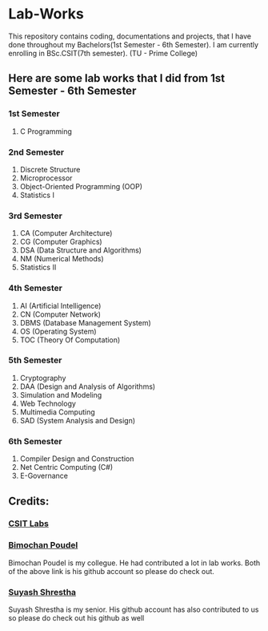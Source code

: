 # Lab-Works
This repository contains coding, documentations and projects, that I have done throughout my Bachelors(1st Semester - 6th Semester). I am currently enrolling in BSc.CSIT(7th semester).
(TU - Prime College)

## Here are some lab works that I did from 1st Semester - 6th Semester

### 1st Semester
1. C Programming

### 2nd Semester
1. Discrete Structure
2. Microprocessor
3. Object-Oriented Programming (OOP)
4. Statistics I

### 3rd Semester
1. CA (Computer Architecture)
2. CG (Computer Graphics)
3. DSA (Data Structure and Algorithms)
4. NM (Numerical Methods)
5. Statistics II

### 4th Semester
1. AI (Artificial Intelligence)
2. CN (Computer Network)
3. DBMS (Database Management System)
4. OS (Operating System)
5. TOC (Theory Of Computation)

### 5th Semester
1. Cryptography
2. DAA (Design and Analysis of Algorithms)
3. Simulation and Modeling
4. Web Technology
5. Multimedia Computing
6. SAD (System Analysis and Design)

### 6th Semester 
1. Compiler Design and Construction
2. Net Centric Computing (C#)
3. E-Governance

## Credits:

### [CSIT Labs](https://github.com/csitlabs) 
### [Bimochan Poudel](https://github.com/eb1mo)
Bimochan Poudel is my collegue. He had contributed a lot in lab works. Both of the above link is his github account so please do check out.

### [Suyash Shrestha](https://github.com/sthsuyash)
Suyash Shrestha is my senior. His github account has also contributed to us so please do check out his github as well

